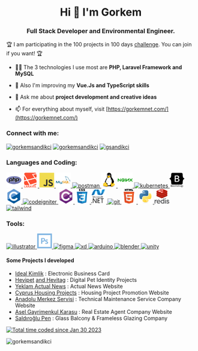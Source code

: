 <h1 align="center">Hi 👋 I'm Gorkem</h1>
<h3 align="center">Full Stack Developer and Environmental Engineer.</h3>

🏆 I am participating in the 100 projects in 100 days [challenge](https://gorkemnet.com/100days100projects/). You can join if you want! 🏆

- 👨‍💻 The 3 technologies I use most are **PHP, Laravel Framework and MySQL**

- 🌱 Also I'm improving my **Vue.Js and TypeScript skills**
 
- 💬 Ask me about **project development and creative ideas**

- 📫 For everything about myself, visit [https://gorkemnet.com/](https://gorkemnet.com/)

<h3 align="left">Connect with me:</h3>
<p align="left">
<a href="https://linkedin.com/in/gorkemsandikci" target="blank"><img align="center" src="https://raw.githubusercontent.com/rahuldkjain/github-profile-readme-generator/master/src/images/icons/Social/linked-in-alt.svg" alt="gorkemsandikci" height="30" width="40" /></a>
<a href="https://instagram.com/gorkemsandikci" target="blank"><img align="center" src="https://raw.githubusercontent.com/rahuldkjain/github-profile-readme-generator/master/src/images/icons/Social/instagram.svg" alt="gorkemsandikci" height="30" width="40" /></a>
<a href="https://twitter.com/gsandikci" target="blank"><img align="center" src="https://raw.githubusercontent.com/rahuldkjain/github-profile-readme-generator/master/src/images/icons/Social/twitter.svg" alt="gsandikci" height="30" width="40" /></a>
</p>

<h3 align="left">Languages and Coding:</h3>

<p align="left">
            <a href="https://www.php.net" target="_blank"
               rel="noreferrer"> <img
                        src="https://raw.githubusercontent.com/devicons/devicon/master/icons/php/php-original.svg"
                        alt="php" width="40" height="40"/> </a>
            <a href="https://laravel.com/" target="_blank" rel="noreferrer">
                <img src="https://raw.githubusercontent.com/devicons/devicon/master/icons/laravel/laravel-plain-wordmark.svg"
                     alt="laravel" width="40" height="40"/> </a>
            <a href="https://developer.mozilla.org/en-US/docs/Web/JavaScript" target="_blank" rel="noreferrer">
                <img src="https://raw.githubusercontent.com/devicons/devicon/master/icons/javascript/javascript-original.svg"
                     alt="javascript" width="40" height="40"/> </a>
            <a href="https://www.mysql.com/" target="_blank"
               rel="noreferrer"> <img
                        src="https://raw.githubusercontent.com/devicons/devicon/master/icons/mysql/mysql-original-wordmark.svg"
                        alt="mysql" width="40" height="40"/> </a>
            <a href="https://postman.com" target="_blank"
               rel="noreferrer"> <img
                        src="https://www.vectorlogo.zone/logos/getpostman/getpostman-icon.svg" alt="postman" width="40"
                        height="40"/> </a>
            <a href="https://www.linux.org/" target="_blank"
               rel="noreferrer"> <img
                        src="https://raw.githubusercontent.com/devicons/devicon/master/icons/linux/linux-original.svg"
                        alt="linux" width="40" height="40"/> </a>
            <a href="https://www.nginx.com" target="_blank"
               rel="noreferrer"> <img
                        src="https://raw.githubusercontent.com/devicons/devicon/master/icons/nginx/nginx-original.svg"
                        alt="nginx" width="40" height="40"/> </a>
            <a href="https://kubernetes.io" target="_blank"
               rel="noreferrer"> <img
                        src="https://www.vectorlogo.zone/logos/kubernetes/kubernetes-icon.svg" alt="kubernetes"
                        width="40" height="40"/> </a>
            <a href="https://getbootstrap.com" target="_blank"
                           rel="noreferrer"> <img
                        src="https://raw.githubusercontent.com/devicons/devicon/master/icons/bootstrap/bootstrap-plain-wordmark.svg"
                        alt="bootstrap" width="40" height="40"/> </a>
            <a href="https://www.cprogramming.com/"
                                                                         target="_blank" rel="noreferrer"> <img
                        src="https://raw.githubusercontent.com/devicons/devicon/master/icons/c/c-original.svg" alt="c"
                        width="40" height="40"/> </a>
            <a href="https://codeigniter.com" target="_blank"
                                                         rel="noreferrer"> <img
                        src="https://cdn.worldvectorlogo.com/logos/codeigniter.svg" alt="codeigniter" width="40"
                        height="40"/> </a> 
            <a href="https://www.w3schools.com/cs/" target="_blank" rel="noreferrer">
                <img src="https://raw.githubusercontent.com/devicons/devicon/master/icons/csharp/csharp-original.svg"
                     alt="csharp" width="40" height="40"/> </a> 
            <a href="https://www.w3schools.com/css/" target="_blank"
                                                                   rel="noreferrer"> <img
                        src="https://raw.githubusercontent.com/devicons/devicon/master/icons/css3/css3-original-wordmark.svg"
                        alt="css3" width="40" height="40"/> </a>
            <a href="https://dotnet.microsoft.com/" target="_blank"
                                                                    rel="noreferrer"> <img
                        src="https://raw.githubusercontent.com/devicons/devicon/master/icons/dot-net/dot-net-original-wordmark.svg"
                        alt="dotnet" width="40" height="40"/> </a> 
             <a href="https://git-scm.com/" target="_blank" rel="noreferrer"> <img
                        src="https://www.vectorlogo.zone/logos/git-scm/git-scm-icon.svg" alt="git" width="40"
                        height="40"/> </a> 
            <a href="https://www.w3.org/html/" target="_blank" rel="noreferrer"> <img
                        src="https://raw.githubusercontent.com/devicons/devicon/master/icons/html5/html5-original-wordmark.svg"
                        alt="html5" width="40" height="40"/> </a>
             <a href="https://www.python.org" target="_blank" rel="noreferrer"> <img
                        src="https://raw.githubusercontent.com/devicons/devicon/master/icons/python/python-original.svg"
                        alt="python" width="40" height="40"/> </a> <a href="https://redis.io" target="_blank"
                                                                      rel="noreferrer"> <img
                        src="https://raw.githubusercontent.com/devicons/devicon/master/icons/redis/redis-original-wordmark.svg"
                        alt="redis" width="40" height="40"/> </a>
            <a href="https://tailwindcss.com/" target="_blank" rel="noreferrer"> <img
                        src="https://www.vectorlogo.zone/logos/tailwindcss/tailwindcss-icon.svg" alt="tailwind"
                        width="40" height="40"/> </a>
</p>
<h3 align="left">Tools:</h3>
<p align="left">
            <a
                    href="https://www.adobe.com/in/products/illustrator.html" target="_blank" rel="noreferrer"> <img
                        src="https://www.vectorlogo.zone/logos/adobe_illustrator/adobe_illustrator-icon.svg"
                        alt="illustrator" width="40" height="40"/> </a>
            <a href="https://www.photoshop.com/en" target="_blank"
               rel="noreferrer"> <img
                        src="https://raw.githubusercontent.com/devicons/devicon/master/icons/photoshop/photoshop-line.svg"
                        alt="photoshop" width="40" height="40"/> </a>
            <a href="https://www.figma.com/" target="_blank"
               rel="noreferrer"> <img
                        src="https://www.vectorlogo.zone/logos/figma/figma-icon.svg" alt="figma" width="40"
                        height="40"/> </a>
            <a href="https://www.adobe.com/products/xd.html" target="_blank"
                                                         rel="noreferrer"> <img
                        src="https://cdn.worldvectorlogo.com/logos/adobe-xd.svg" alt="xd" width="40" height="40"/> </a>
            <a href="https://www.arduino.cc/" target="_blank" rel="noreferrer"> <img
                        src="https://cdn.worldvectorlogo.com/logos/arduino-1.svg" alt="arduino" width="40" height="40"/>
            </a> <a href="https://www.blender.org/" target="_blank" rel="noreferrer"> <img
                        src="https://download.blender.org/branding/community/blender_community_badge_white.svg"
                        alt="blender" width="40" height="40"/> </a>
            <a href="https://unity.com/" target="_blank" rel="noreferrer">
                <img src="https://www.vectorlogo.zone/logos/unity3d/unity3d-icon.svg" alt="unity" width="40"
                     height="40"/> </a>
        </p>

<h4 align="left">Some Projects I developed</h4>
<p align="left">
  
- [Ideal Kimlik](https://idealkimlik.com/) : Electronic Business Card
- [Hevipet](https://hevipet.com) [and Hevitag](https://hevitag.com) : Digital Pet Identity Projects
- [Yeklam Actual News](https://yeklam.com/aktuel/) : Actual News Website
- [Cyprus Housing Projects](https://kibriskonutprojeleri.com/) : Housing Project Promotion Website
- [Anadolu Merkez Servisi](https://anadolumerkezservisi.com/) : Technical Maintenance Service Company Website
- [Asel Gayrimenkul Karasu](https://aselgayrimenkulkarasu.com) : Real Estate Agent Company Website
- [Saldıroğlu Pen](http://fethiyedecambalkon.com) : Glass Balcony & Frameless Glazing Company 

</p>

<a href="https://wakatime.com/@c3bd9b7f-1fb2-417e-bfeb-145b93967018"><img src="https://wakatime.com/badge/user/c3bd9b7f-1fb2-417e-bfeb-145b93967018.svg" alt="Total time coded since Jan 30 2023" /></a>
<p align="left"> <img src="https://komarev.com/ghpvc/?username=gorkemsandikci&label=Profile%20views&color=0e75b6&style=flat" alt="gorkemsandikci" /> </p>

